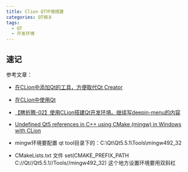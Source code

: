 ```yaml
---
title: Clion QT环境搭建
categories: QT相关
tags:
  - QT
  - 开发环境
---
```


## 速记

参考文章：

- [在CLion中添加Qt的工具，方便取代Qt Creator](https://www.littlesweet.xyz/2017/04/25/zai-clionzhong-tian-jia-qtde-gong-ju-fang-bian-qu-dai-qt-creator/)

- [在CLion中使用Qt](https://www.littlesweet.xyz/2017/04/06/zai-clionzhong-shi-yong-qt/)

- [【瞎折腾-02】使用CLion搭建Qt开发环境。继续写deepin-menu的内容](https://zhuanlan.zhihu.com/p/31333939)

- [Undefined Qt5 references in C++ using CMake (mingw) in Windows with CLion
](https://stackoverflow.com/questions/28331722/undefined-qt5-references-in-c-using-cmake-mingw-in-windows-with-clion)

- mingw环境要配置 qt tool目录下的：C:\Qt\Qt5.5.1\Tools\mingw492_32
- CMakeLists.txt 文件 set(CMAKE_PREFIX_PATH C://Qt//Qt5.5.1//Tools//mingw492_32) 这个地方设置环境要用双斜杠